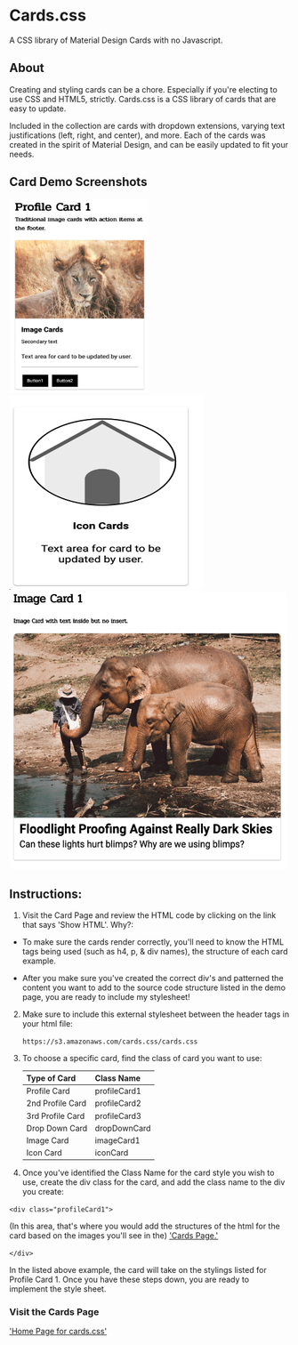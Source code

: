 # Cards.css
A CSS library of Material Design Cards with no Javascript.

## About

Creating and styling cards can be a chore. Especially if you're electing to use CSS and HTML5, strictly. Cards.css is a CSS library of cards that are easy to update.

Included in the collection are cards with dropdown extensions, varying text justifications (left, right, and center), and more. Each of the cards was created in the spirit of Material Design, and can be easily updated to fit your needs.

## Card Demo Screenshots

<img src="sources/images/cardImage/profileCard1Ex.png" alt="alt text" width="250" height="350">

<img src="sources/images/cardImage/iconCard.png" alt="alt text" width="350" height="350">

<img src="sources/images/cardImage/imageCard1.png" alt="alt text" width="500" height="500">

## Instructions:

1. Visit the Card Page and review the HTML code by clicking on the link that says 'Show HTML'. Why?:

- To make sure the cards render correctly, you'll need to know the HTML tags being used 
(such as h4, p, & div names), the structure of each card example.

- After you make sure you've created the correct div's and patterned the content you want to add to the source code structure listed in the demo page, you are ready to include my stylesheet!

2. Make sure to include this external stylesheet between the header tags in your html file:

    `https://s3.amazonaws.com/cards.css/cards.css`

3. To choose a specific card, find the class of card you want to use:

    Type of Card | Class Name
    ------------ | -------------
    Profile Card | profileCard1
    2nd Profile Card | profileCard2
    3rd Profile Card | profileCard3
      Drop Down Card | dropDownCard
    Image Card | imageCard1
    Icon Card | iconCard

4. Once you've identified the Class Name for the card style you wish to use, create the div class for the card,
and add the class name to the div you create: 

`<div class="profileCard1">` 

(In this area, that's where you would add the structures of the html for the card based on the images you'll see in the) ['Cards Page.'](https://jld03e.github.io/Cards_css/sources/cards.html)

`</div>`

In the listed above example, the card will take on the stylings listed for Profile Card 1. Once you have these steps down, you are ready to implement the style sheet.

### Visit the Cards Page

['Home Page for cards.css'](https://jld03e.github.io/Cards_css/sources/cards.html)
